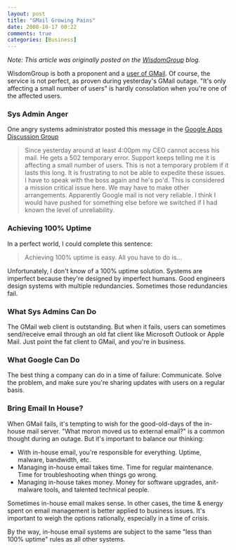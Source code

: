 ```yaml
---
layout: post
title: "GMail Growing Pains"
date: 2008-10-17 00:22
comments: true
categories: [Business]
---
```

_Note: This article was originally posted on the [WisdomGroup](http://wisdomgroup.com) blog._

WisdomGroup is both a proponent and a [user of GMail](/blog/2007/12/10/gmail-vs-microsoft-exchange/). Of course, the service is not perfect, as proven during yesterday's GMail outage. "It's only affecting a small number of users" is hardly consolation when you're one of the affected users.

<!--more-->

### Sys Admin Anger
One angry systems administrator posted this message in the [Google Apps Discussion Group](http://groups.google.com/group/hosted-the-basics/browse_thread/thread/4465cc3272db6728?hl=en)

>Since yesterday around at least 4:00pm my CEO cannot access his mail. He gets a 502 temporary error. Support keeps telling me it is affecting a small number of users. This is not a temporary problem if it lasts this long. It is frustrating to not be able to expedite these issues. I have to speak with the boss again and he's po'd. This is considered a mission critical issue here. We may have to make other arrangements. Apparently Google mail is not very reliable. I think I would have pushed for something else before we switched if I had known the level of unreliability. 

### Achieving 100% Uptime
In a perfect world, I could complete this sentence:

>Achieving 100% uptime is easy. All you have to do is...

Unfortunately, I don't know of a 100% uptime solution. Systems are imperfect because they're designed by imperfect humans. Good engineers design systems with multiple redundancies. Sometimes those redundancies fail.

### What Sys Admins Can Do
The GMail web client is outstanding. But when it fails, users can sometimes send/receive email through an old fat client like Microsoft Outlook or Apple Mail. Just point the fat client to GMail, and you're in business.

### What Google Can Do
The best thing a company can do in a time of failure: Communicate. Solve the problem, and make sure you're sharing updates with users on a regular basis. 

### Bring Email In House?
When GMail fails, it's tempting to wish for the good-old-days of the in-house mail server. "What moron moved us to external email?" is a common thought during an outage. But it's important to balance our thinking:

* With in-house email, you're responsible for everything. Uptime, malware, bandwidth, etc.
* Managing in-house email takes time. Time for regular maintenance. Time for troubleshooting when things go wrong.
* Managing in-house takes money. Money for software upgrades, anit-malware tools, and talented technical people.

Sometimes in-house email makes sense. In other cases, the time & energy spent on email management is better applied to business issues. It's important to weigh the options rationally, especially in a time of crisis.

By the way, in-house email systems are subject to the same "less than 100% uptime" rules as all other systems.
